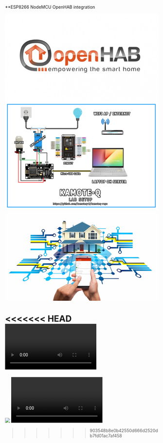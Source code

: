 
**ESP8266 NodeMCU OpenHAB integration

![alt text](https://github.com/kamoteqv2/kamoteq-repo/blob/main/ohlogo.jpg?raw=true)
![alt text](https://github.com/kamoteqv2/kamoteq-repo/blob/main/lab-setup.jpg?raw=true)
![alt text](https://github.com/kamoteqv2/kamoteq-repo/blob/main/main.jpg?raw=true)
 
<<<<<<< HEAD
<video src="https://www.youtube.com/watch?v=K-rQyatfA2I"></video>
=======
 
[<img src="https://i.ytimg.com/vi/Hc79sDi3f0U/maxresdefault.jpg" width="50%">](https://github.com/kamoteqv2/kamoteq-repo/blob/main/alexa-voice-command-demo/demo.mp4 "Now in Android: 55")
<video src=""></video>
>>>>>>> 903548b8e0b42550d666d2520db7fd01ac7af458
